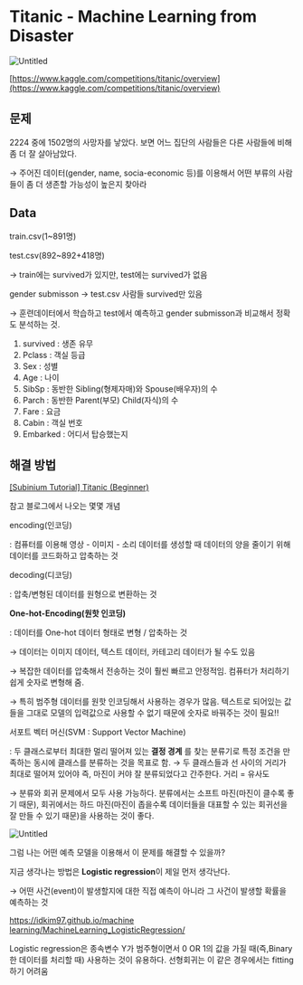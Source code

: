 # Titanic - Machine Learning from Disaster

![Untitled](Titanic%20-%20Machine%20Learning%20from%20Disaster%2051a12c0b046b493898d4c67b87a40d21/Untitled.png)

[https://www.kaggle.com/competitions/titanic/overview](https://www.kaggle.com/competitions/titanic/overview)

## 문제

2224 중에 1502명의 사망자를 낳았다. 보면 어느 집단의 사람들은 다른 사람들에 비해 좀 더 잘 살아남았다. 

→ 주어진 데이터(gender, name, socia-economic 등)를 이용해서 어떤 부류의 사람들이 좀 더 생존할 가능성이 높은지 찾아라

## Data

train.csv(1~891명)

test.csv(892~892+418명)

→ train에는 survived가 있지만, test에는 survived가 없음

gender submisson → test.csv 사람들 survived만 있음

→ 훈련데이터에서 학습하고 test에서 예측하고 gender submisson과 비교해서 정확도 분석하는 것. 

1. survived : 생존 유무
2. Pclass : 객실 등급
3. Sex : 성별
4. Age : 나이
5. SibSp : 동반한 Sibling(형제자매)와 Spouse(배우자)의 수
6. Parch : 동반한 Parent(부모) Child(자식)의 수
7. Fare : 요금
8. Cabin : 객실 번호
9. Embarked : 어디서 탑승했는지

## 해결 방법

[[Subinium Tutorial] Titanic (Beginner)](https://www.kaggle.com/code/subinium/subinium-tutorial-titanic-beginner/notebook)

참고 블로그에서 나오는 몇몇 개념 

encoding(인코딩) 

: 컴퓨터를 이용해 영상 - 이미지 - 소리 데이터를 생성할 때 데이터의 양을 줄이기 위해 데이터를 코드화하고 압축하는 것 

decoding(디코딩) 

: 압축/변형된 데이터를 원형으로 변환하는 것

 **One-hot-Encoding(원핫 인코딩)**

: 데이터를 One-hot 데이터 형태로 변형 / 압축하는 것

→ 데이터는 이미지 데이터, 텍스트 데이터, 카테고리 데이터가 될 수도 있음

→ 복잡한 데이터를 압축해서 전송하는 것이 훨씬 빠르고 안정적임. 컴퓨터가 처리하기 쉽게 숫자로 변형해 줌.

→ 특히 범주형 데이터를 원핫 인코딩해서 사용하는 경우가 많음. 텍스트로 되어있는 값들을 그대로 모델의 입력값으로 사용할 수 없기 때문에 숫자로 바꿔주는 것이 필요!! 

서포트 벡터 머신(SVM : Support Vector Machine)

: 두 클래스로부터 최대한 멀리 떨어져 있는 **결정 경계**
를 찾는 분류기로 특정 조건을 만족하는 동시에 클래스를 분류하는 것을 목표로 함. → 두 클래스들과 선 사이의 거리가 최대로 떨어져 있어야 즉, 마진이 커야 잘 분류되었다고 간주한다. 거리 = 유사도 

→ 분류와 회귀 문제에서 모두 사용 가능하다. 분류에서는 소프트 마진(마진이 클수록 좋기 때문), 회귀에서는 하드 마진(마진이 좁을수록 데이터들을 대표할 수 있는 회귀선을 잘 만들 수 있기 때문)을 사용하는 것이 좋다. 

![Untitled](Titanic%20-%20Machine%20Learning%20from%20Disaster%2051a12c0b046b493898d4c67b87a40d21/Untitled%201.png)

그럼 나는 어떤 예측 모델을 이용해서 이 문제를 해결할 수 있을까?

지금 생각나는 방법은 **Logistic regression**이 제일 먼저 생각난다. 

→ 어떤 사건(event)이 발생할지에 대한 직접 예측이 아니라 그 사건이 발생할 확률을 예측하는 것

[https://idkim97.github.io/machine learning/MachineLearning_LogisticRegression/](https://idkim97.github.io/machine%20learning/MachineLearning_LogisticRegression/)

Logistic regression은 종속변수 Y가 범주형이면서 0 OR 1의 값을 가질 때(즉,Binary한 데이터를 처리할 때) 사용하는 것이 유용하다. 선형회귀는 이 같은 경우에서는 fitting하기 어려움